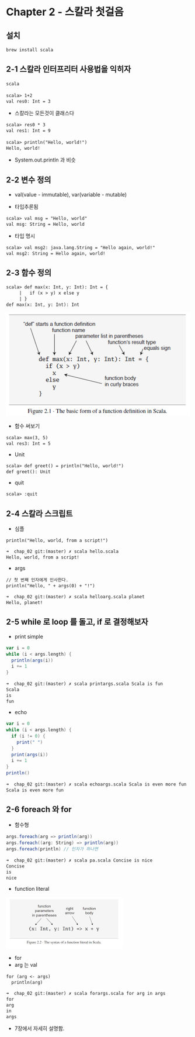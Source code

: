 # Chapter 2 - 스칼라 첫걸음 

## 설치
```
brew install scala
```

## 2-1 스칼라 인터프리터 사용법을 익히자
```
scala

scala> 1+2
val res0: Int = 3
```

* 스칼라는 모든것이 클래스다

```
scala> res0 * 3
val res1: Int = 9

scala> println("Hello, world!")
Hello, world!
```

* System.out.println 과 비슷

## 2-2 변수 정의
* val(value - immutable), var(variable - mutable)

* 타입추론됨
```
scala> val msg = "Hello, world"
val msg: String = Hello, world
```

* 타입 명시
```
scala> val msg2: java.lang.String = "Hello again, world!"
val msg2: String = Hello again, world!
```

## 2-3 함수 정의
```
scala> def max(x: Int, y: Int): Int = {
     |   if (x > y) x else y
     | }
def max(x: Int, y: Int): Int
```

![alt text](2-1-scala-def.png "function")

* 함수 써보기
```
scala> max(3, 5)
val res3: Int = 5
```

* Unit 
```
scala> def greet() = println("Hello, world!")
def greet(): Unit
```

* quit
```
scala> :quit
```

## 2-4 스칼라 스크립트 

* 심플
```
println("Hello, world, from a script!")
```
```
➜  chap_02 git:(master) ✗ scala hello.scala
Hello, world, from a script!
```

* args
```
// 첫 번째 인자에게 인사한다.
println("Hello, " + args(0) + "!")
```
```
➜  chap_02 git:(master) ✗ scala helloarg.scala planet
Hello, planet!
```

## 2-5 while 로 loop 를 돌고, if 로 결정해보자

* print simple
```scala
var i = 0
while (i < args.length) {
  println(args(i))
  i += 1
}
```
```
➜  chap_02 git:(master) ✗ scala printargs.scala Scala is fun
Scala
is
fun
```

* echo
```scala
var i = 0
while (i < args.length) {
  if (i != 0) {
    print(" ")
  }
  print(args(i))
  i += 1
}
println()
```
```
➜  chap_02 git:(master) ✗ scala echoargs.scala Scala is even more fun
Scala is even more fun
```

## 2-6 foreach 와 for 

* 함수형
```scala
args.foreach(arg => println(arg))
args.foreach((arg: String) => println(arg))
args.foreach(println) // 인자가 하나면
```
```
➜  chap_02 git:(master) ✗ scala pa.scala Concise is nice
Concise
is
nice
```

* function literal

![alt text](2-2-scala-function.png "function")

* for
* arg 는 val
```
for (arg <- args)
  println(arg)
```
```
➜  chap_02 git:(master) ✗ scala forargs.scala for arg in args
for
arg
in
args
```

* 7장에서 자세히 설명함. 